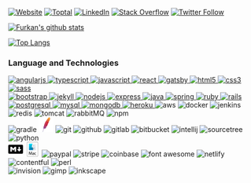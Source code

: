 [![Website](https://img.shields.io/website?down_color=red&down_message=down&label=furknyavuz.com&style=for-the-badge&up_color=green&up_message=up&url=https%3A%2F%2Ffurknyavuz.com)](https://furknyavuz.com)
[![Toptal](https://img.shields.io/badge/Toptal-Furkan%20Yavuz-204ECF?style=for-the-badge&logo=toptal)](https://www.toptal.com/resume/furkan-yavuz#work-with-only-honest-architects)
[![LinkedIn](https://img.shields.io/badge/LinkedIn-Furkan%20Yavuz-0077B5?style=for-the-badge&logo=linkedin)](https://www.linkedin.com/in/furkanyavuz)
[![Stack Overflow](https://img.shields.io/badge/Stack%20Overflow-Furkan%20Yavuz-FE7A16?style=for-the-badge&logo=stackoverflow)](https://stackoverflow.com/users/4988996/furkan-yavuz)
[![Twitter Follow](https://img.shields.io/twitter/follow/furknyavuz_?color=1DA1F2&logo=twitter&style=for-the-badge)](https://twitter.com/intent/follow?screen_name=furknyavuz_)

[![Furkan's github stats](https://github-readme-stats.vercel.app/api?username=furknyavuz&count_private=true&show_icons=true&theme=vue)](https://furknyavuz.com)

[![Top Langs](https://github-readme-stats.vercel.app/api/top-langs/?username=furknyavuz&count_private=true&theme=vue)](https://furknyavuz.com)

### Language and Technologies

<p align="left">
	<a href="https://github.com/angular">
		<img src="https://devicons.github.io/devicon/devicon.git/icons/angularjs/angularjs-original.svg" alt="angularjs" width="30" height="30"/> 
	</a>
	<a href="https://www.typescriptlang.org">
		<img src="https://devicons.github.io/devicon/devicon.git/icons/typescript/typescript-original.svg" alt="typescript" width="30" height="30"/> 
	</a>
	<a href="https://en.wikipedia.org/wiki/JavaScript">
		<img src="https://devicons.github.io/devicon/devicon.git/icons/javascript/javascript-original.svg" alt="javascript" width="30" height="30"/> 
	</a>
	<a href="https://github.com/facebook/react">
		<img src="https://devicons.github.io/devicon/devicon.git/icons/react/react-original.svg" alt="react" width="30" height="30"/> 
	</a>
	<a href="https://github.com/gatsbyjs/gatsby">
		<img src="https://www.vectorlogo.zone/logos/gatsbyjs/gatsbyjs-icon.svg" alt="gatsby" width="30" height="30"/> 
	</a>
	<a href="https://en.wikipedia.org/wiki/HTML">
		<img src="https://devicons.github.io/devicon/devicon.git/icons/html5/html5-original.svg" alt="html5" width="30" height="30"/> 
	</a>
	<a href="https://en.wikipedia.org/wiki/CSS">
		<img src="https://devicons.github.io/devicon/devicon.git/icons/css3/css3-original.svg" alt="css3" width="30" height="30"/> 
	</a>
	<a href="https://github.com/sass/sass">
		<img src="https://devicons.github.io/devicon/devicon.git/icons/sass/sass-original.svg" alt="sass" width="30" height="30"/> 
	</a>
	<br/>
	<a href="https://github.com/twbs/bootstrap">
		<img src="https://devicons.github.io/devicon/devicon.git/icons/bootstrap/bootstrap-plain.svg" alt="bootstrap" width="30" height="30"/> 
	</a>
	<a href="https://github.com/jekyll/jekyll">
		<img src="https://www.vectorlogo.zone/logos/jekyllrb/jekyllrb-icon.svg" alt="jekyll" width="30" height="30"/> 
	</a>
	<a href="https://github.com/nodejs/node">
		<img src="https://devicons.github.io/devicon/devicon.git/icons/nodejs/nodejs-original.svg" alt="nodejs" width="30" height="30"/> 
	</a>
	<a href="https://github.com/expressjs/express">
		<img src="https://devicons.github.io/devicon/devicon.git/icons/express/express-original.svg" alt="express" width="30" height="30"/> 
	</a>
	<a href="https://www.oracle.com/java">
		<img src="https://devicons.github.io/devicon/devicon.git/icons/java/java-original.svg" alt="java" width="30" height="30"/> 
	</a>
	<a href="https://spring.io">
		<img src="https://www.vectorlogo.zone/logos/springio/springio-icon.svg" alt="spring" width="30" height="30"/> 
	</a>
	<a href="https://github.com/ruby/ruby">
		<img src="https://devicons.github.io/devicon/devicon.git/icons/ruby/ruby-original.svg" alt="ruby" width="30" height="30"/> 
	</a>
	<a href="https://github.com/rails/rails">
		<img src="https://devicons.github.io/devicon/devicon.git/icons/rails/rails-original-wordmark.svg" alt="rails" width="30" height="30"/> 
	</a>
	<br/>
	<a href="https://www.postgresql.org">
		<img src="https://devicons.github.io/devicon/devicon.git/icons/postgresql/postgresql-original.svg" alt="postgresql" width="30" height="30"/> 
	</a>
	<a href="https://www.mysql.com">
		<img src="https://devicons.github.io/devicon/devicon.git/icons/mysql/mysql-original.svg" alt="mysql" width="30" height="30"/> 
	</a>
	<a href="https://github.com/mongodb/mongo">
		<img src="https://devicons.github.io/devicon/devicon.git/icons/mongodb/mongodb-original.svg" alt="mongodb" width="30" height="30"/> 
	</a>
	<a href="https://heroku.com">
		<img src="https://devicons.github.io/devicon/devicon.git/icons/heroku/heroku-original.svg" alt="heroku" width="30" height="30"/> 
	</a>
	<img src="https://devicons.github.io/devicon/devicon.git/icons/amazonwebservices/amazonwebservices-original.svg" alt="aws" width="30" height="30"/> 
	<img src="https://devicons.github.io/devicon/devicon.git/icons/docker/docker-original.svg" alt="docker" width="30" height="30"/> 
	<img src="https://www.vectorlogo.zone/logos/jenkins/jenkins-icon.svg" alt="jenkins" width="30" height="30"/> 
	<img src="https://devicons.github.io/devicon/devicon.git/icons/redis/redis-original.svg" alt="redis" width="30" height="30"/> 
	<img src="https://devicons.github.io/devicon/devicon.git/icons/tomcat/tomcat-line.svg" alt="tomcat" width="30" height="30"/> 
	<img src="https://www.vectorlogo.zone/logos/rabbitmq/rabbitmq-icon.svg" alt="rabbitMQ" width="30" height="30"/> 
	<img src="https://devicons.github.io/devicon/devicon.git/icons/npm/npm-original-wordmark.svg" alt="npm" width="30" height="30"/> 
	<br/>
	<img src="https://devicons.github.io/devicon/devicon.git/icons/gradle/gradle-plain.svg" alt="gradle" width="30" height="30"/> 
	<img src="https://raw.githubusercontent.com/github/explore/80688e429a7d4ef2fca1e82350fe8e3517d3494d/topics/maven/maven.png" alt="maven" width="30" height="30"/> 
	<img src="https://www.vectorlogo.zone/logos/git-scm/git-scm-icon.svg" alt="git" width="30" height="30"/> 
	<img src="https://devicons.github.io/devicon/devicon.git/icons/github/github-original.svg" alt="github" width="30" height="30"/> 
	<img src="https://devicons.github.io/devicon/devicon.git/icons/gitlab/gitlab-original.svg" alt="gitlab" width="30" height="30"/> 
	<img src="https://devicons.github.io/devicon/devicon.git/icons/bitbucket/bitbucket-original.svg" alt="bitbucket" width="30" height="30"/> 
	<img src="https://devicons.github.io/devicon/devicon.git/icons/intellij/intellij-original.svg" alt="intellij" width="30" height="30"/> 
	<img src="https://devicons.github.io/devicon/devicon.git/icons/sourcetree/sourcetree-original.svg" alt="sourcetree" width="30" height="30"/> 
	<img src="https://devicons.github.io/devicon/devicon.git/icons/python/python-original.svg" alt="python" width="30" height="30"/> 
	<br/>
	<img src="https://raw.githubusercontent.com/github/explore/80688e429a7d4ef2fca1e82350fe8e3517d3494d/topics/markdown/markdown.png" alt="markdown" width="30" height="30"/> 
	<img src="https://raw.githubusercontent.com/github/explore/80688e429a7d4ef2fca1e82350fe8e3517d3494d/topics/macos/macos.png" alt="macos" width="30" height="30"/> 
	<img src="https://avatars1.githubusercontent.com/u/476675?s=200&v=4" alt="paypal" width="30" height="30"/> 
	<img src="https://avatars3.githubusercontent.com/u/856813?s=200&v=4" alt="stripe" width="30" height="30"/> 
	<img src="https://avatars3.githubusercontent.com/u/1885080?s=200&v=4" alt="coinbase" width="30" height="30"/> 
	<img src="https://avatars1.githubusercontent.com/u/1505683?s=200&v=4" alt="font awesome" width="30" height="30"/> 
	<img src="https://avatars0.githubusercontent.com/u/7892489?s=200&v=4" alt="netlify" width="30" height="30"/> 
	<img src="https://avatars0.githubusercontent.com/u/472182?s=200&v=4" alt="contentful" width="30" height="30"/> 
	<img src="https://avatars2.githubusercontent.com/u/3585411?s=200&v=4" alt="perl" width="30" height="30"/> 
	<br/>
	<img src="https://www.vectorlogo.zone/logos/invisionapp/invisionapp-icon.svg" alt="invision" width="30" height="30"/> 
	<img src="https://devicons.github.io/devicon/devicon.git/icons/gimp/gimp-original.svg" alt="gimp" width="30" height="30"/> 
	<img src="https://devicons.github.io/devicon/devicon.git/icons/inkscape/inkscape-original.svg" alt="inkscape" width="30" height="30"/> 
</p>
